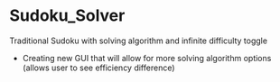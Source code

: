 # Sudoku_Solver
Traditional Sudoku with solving algorithm and infinite difficulty toggle

- Creating new GUI that will allow for more solving algorithm options (allows user to see efficiency difference)
